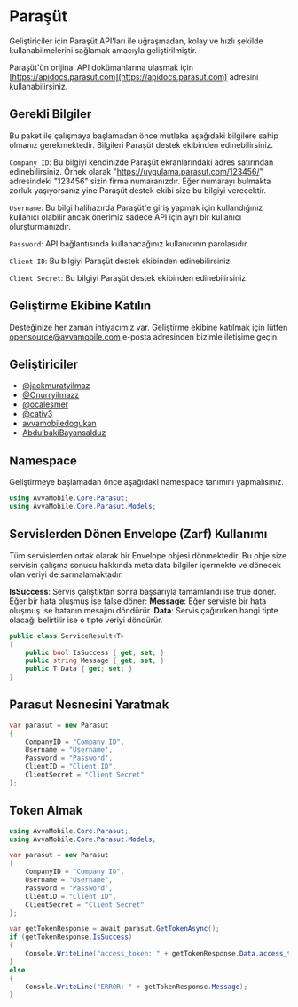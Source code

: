 

# Paraşüt

Geliştiriciler için Paraşüt API'ları ile uğraşmadan, kolay ve hızlı şekilde kullanabilmelerini sağlamak amacıyla geliştirilmiştir.

Paraşüt'ün orijinal API dokümanlarına ulaşmak için [https://apidocs.parasut.com](https://apidocs.parasut.com) adresini kullanabilirsiniz.

## Gerekli Bilgiler

Bu paket ile çalışmaya başlamadan önce mutlaka aşağıdaki bilgilere sahip olmanız gerekmektedir. Bilgileri Paraşüt destek ekibinden edinebilirsiniz.

`Company ID`: Bu bilgiyi kendinizde Paraşüt ekranlarındaki adres satırından edinebilirsiniz. Örnek olarak "https://uygulama.parasut.com/123456/" adresindeki "123456" sizin firma numaranızdır. Eğer numarayı bulmakta zorluk yaşıyorsanız yine Paraşüt destek ekibi size bu bilgiyi verecektir.

`Username`: Bu bilgi halihazırda Paraşüt'e giriş yapmak için kullandığınız kullanıcı olabilir ancak önerimiz sadece API için ayrı bir kullanıcı olurşturmanızdır.

`Password`: API bağlantısında kullanacağınız kullanıcının parolasıdır.

`Client ID`: Bu bilgiyi Paraşüt destek ekibinden edinebilirsiniz.

`Client Secret`: Bu bilgiyi Paraşüt destek ekibinden edinebilirsiniz.


## Geliştirme Ekibine Katılın

Desteğinize her zaman ihtiyacımız var. Geliştirme ekibine katılmak için lütfen opensource@avvamobile.com e-posta adresinden bizimle iletişime geçin.

## Geliştiriciler

- [@jackmuratyilmaz](https://www.github.com/jackmuratyilmaz)
- [@Onurryilmazz](https://www.github.com/Onurryilmazz)
- [@ocalesmer](https://www.github.com/ocalesmer)
- [@cativ3](https://www.github.com/cativ3)
- [avvamobiledogukan](https://github.com/orgs/AvvaMobile/people/avvamobiledogukan)
- [AbdulbakiBayansalduz](https://github.com/orgs/AvvaMobile/people/AbdulbakiBayansalduz) 

## Namespace
Geliştirmeye başlamadan önce aşağıdaki namespace tanımını yapmalısınız.
```csharp
using AvvaMobile.Core.Parasut;
using AvvaMobile.Core.Parasut.Models;
```
## Servislerden Dönen Envelope (Zarf) Kullanımı
Tüm servislerden ortak olarak bir Envelope objesi dönmektedir. Bu obje size servisin çalışma sonucu hakkında meta data bilgiler içermekte ve dönecek olan veriyi de sarmalamaktadır.

**IsSuccess**: Servis çalıştıktan sonra başsarıyla tamamlandı ise true döner. Eğer bir hata oluşmuş ise false döner:
**Message**: Eğer serviste bir hata oluşmuş ise hatanın mesajını döndürür.
**Data**: Servis çağırırken hangi tipte olacağı belirtilir ise o tipte veriyi döndürür.

```csharp
public class ServiceResult<T>
{
    public bool IsSuccess { get; set; }
    public string Message { get; set; }
    public T Data { get; set; }
}
```

## Parasut Nesnesini Yaratmak
```csharp
var parasut = new Parasut
{
    CompanyID = "Company ID",
    Username = "Username",
    Password = "Password",
    ClientID = "Client ID",
    ClientSecret = "Client Secret"
};
```
## Token Almak
```csharp
using AvvaMobile.Core.Parasut;
using AvvaMobile.Core.Parasut.Models;

var parasut = new Parasut
{
    CompanyID = "Company ID",
    Username = "Username",
    Password = "Password",
    ClientID = "Client ID",
    ClientSecret = "Client Secret"
};

var getTokenResponse = await parasut.GetTokenAsync();
if (getTokenResponse.IsSuccess)
{
    Console.WriteLine("access_token: " + getTokenResponse.Data.access_token);
}
else
{
    Console.WriteLine("ERROR: " + getTokenResponse.Message);
}
```